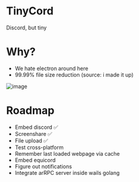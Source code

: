 # TinyCord
Discord, but tiny

# Why?
- We hate electron around here
- 99.99% file size reduction (source: i made it up)

![image](https://github.com/user-attachments/assets/4e739e72-a41c-4e9f-95c6-24ad4acb1cf5)

# Roadmap
- Embed discord ✅
- Screenshare ✅
- File upload ✅
- Test cross-platform
- Remember last loaded webpage via cache
- Embed equicord
- Figure out notifications
- Integrate arRPC server inside wails golang